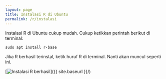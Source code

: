```yaml
---
layout: page
title: Instalasi R di Ubuntu
permalink: /r/instalasi
---
```


Instalasi R di Ubuntu cukup mudah. Cukup ketikkan perintah berikut di terminal:

`sudo apt install r-base`

Jika R berhasil terinstal, ketik huruf R di terminal. Nanti akan muncul seperti ini.

[<img src="{{ site.baseurl }}/images/r-instal.png" alt="Instalasi R berhasil"/>]({{ site.baseurl }}/)
